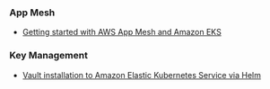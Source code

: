 ### App Mesh

  - [Getting started with AWS App Mesh and Amazon EKS](https://aws.amazon.com/ko/blogs/containers/getting-started-with-app-mesh-and-eks/)

### Key Management

  - [Vault installation to Amazon Elastic Kubernetes Service via Helm](https://developer.hashicorp.com/vault/tutorials/kubernetes/kubernetes-amazon-eks)